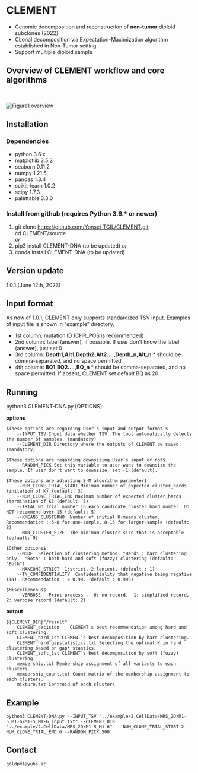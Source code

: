 # CLEMENT
- Genomic decomposition and reconstruction of **non-tumor** diploid subclones (2022)
- CLonal decomposition via Expectation-Maximization algorithm established in Non-Tumor setting
- Support multiple diploid sample

## Overview of CLEMENT workflow and core algorithms
<br/>

![Figure1 overview](https://user-images.githubusercontent.com/56012432/195979886-cd29df09-8291-4150-9001-db7dde5e7567.png)
<br/>

## Installation
### Dependencies
- python 3.6.x
- matplotlib 3.5.2
- seaborn 0.11.2
- numpy 1.21.5
- pandas 1.3.4
- scikit-learn 1.0.2
- scipy 1.7.3
- palettable 3.3.0

### Install from github (requires Python 3.6.* or newer)
1. git clone https://github.com/Yonsei-TGIL/CLEMENT.git   
    cd CLEMENT/source   
*or*   
2. pip3 install CLEMENT-DNA  (to be updated) 
*or*   
3. conda install CLEMENT-DNA (to be updated)

## Version update
1.0.1 (June 12th, 2023)

## Input format
As now of 1.0.1, CLEMENT only supports standardized TSV input. Examples of input file is shown in "example" directory.
- 1st column: mutation ID (CHR_POS is recommended)
- 2nd column: label  (answer), if possible. If user don't know the label (answer), just set 0
- 3rd column: **Depth1,Alt1,Depth2,Alt2....,Depth_n,Alt_n**    * should be comma-separated, and no space permitted
- 4th column: **BQ1,BQ2....,BQ_n**    * should be comma-separated, and no space permitted. If absent, CLEMENT set default BQ as 20.

## Running
python3 CLEMENT-DNA.py [OPTIONS]


**options**

	$These options are regarding User's input and output format.$
		--INPUT_TSV	Input data whether TSV. The tool automatically detects the number of samples. (mandatory)
		--CLEMENT_DIR Directory where the outputs of CLEMENT be saved. (mandatory)

	$These options are regarding downsizing User's input or not$
		--RANDOM_PICK Set this variable to user want to downsize the sample. If user don't want to downsize, set -1 (default).
	
	$These options are adjusting E-M algorithm parameter$
		--NUM_CLONE_TRIAL_START Minimum number of expected cluster_hards (initation of K) (default: 3)
		--NUM_CLONE_TRIAL_END Maximum number of expected cluster_hards (termination of K) (default: 5)
		--TRIAL_NO Trial number in each candidate cluster_hard number. DO NOT recommend over 15 (default: 5)
		--KMEANS_CLUSTERNO	Number of initial K-means cluster. Recommendation : 5~8 for one-sample, 8-15 for larger-sample (default: 8)
		--MIN_CLUSTER_SIZE	The minimum cluster size that is acceptable (default: 9)

	$Other options$
		--MODE	Selection of clustering method  "Hard" : hard clustering only,  "Both" : both hard and soft (fuzzy) clustering (default: "Both")
		--MAKEONE_STRICT  1:strict, 2:lenient. (default : 1)
		--TN_CONFIDENTIALITY  Confidentiality that negative being negative (TN). Recommendation : > 0.99. (default : 0.995)

	$Miscelleneous$
		--VERBOSE	Print process →  0: no record,  1: simplified record,  2: verbose record (default: 2)


**output**

	${CLEMENT_DIR}"/result"
		CLEMENT_decision	CLEMENT's best recommendation among hard and soft clustering.
		CLEMENT_hard_1st CLEMENT's best decomposition by hard clustering.
		CLEMENT_hard.gapstatistics.txt Selecting the optimal K in hard clustering based on gap* stastics.
		CLEMENT_soft_1st CLEMENT's best decomposition by soft (fuzzy) clustering.
		membership.txt Membership assignment of all variants to each clusters. 
		membership_count.txt Count matrix of the membership assignment to each clusters.
		mixture.txt Centroid of each clusters

## Example
	python3 CLEMENT-DNA.py --INPUT_TSV "../example/2.CellData/MRS_2D/M1-5_M1-6/M1-5_M1-6_input.txt" --CLEMENT_DIR "../example/2.CellData/MRS_2D/M1-5_M1-6"  --NUM_CLONE_TRIAL_START 2 --NUM_CLONE_TRIAL_END 6 --RANDOM_PICK 500

## Contact
	goldpm1@yuhs.ac
